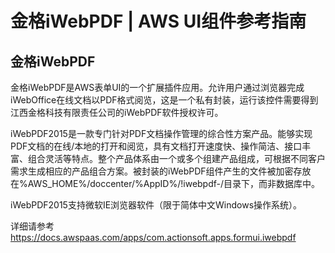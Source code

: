 # 金格iWebPDF | AWS UI组件参考指南

## 金格iWebPDF

金格iWebPDF是AWS表单UI的一个扩展插件应用。允许用户通过浏览器完成iWebOffice在线文档以PDF格式阅览，这是一个私有封装，运行该控件需要得到江西金格科技有限责任公司的iWebPDF软件授权许可。

iWebPDF2015是一款专门针对PDF文档操作管理的综合性方案产品。能够实现PDF文档的在线/本地的打开和阅览，具有文档打开速度快、操作简洁、接口丰富、组合灵活等特点。整个产品体系由一个或多个组建产品组成，可根据不同客户需求生成相应的产品组合方案。被封装的iWebPDF组件产生的文件被加密存放在%AWS_HOME%/doccenter/%AppID%/!iwebpdf-/目录下，而非数据库中。

iWebPDF2015支持微软IE浏览器软件（限于简体中文Windows操作系统）。

详细请参考<https://docs.awspaas.com/apps/com.actionsoft.apps.formui.iwebpdf>